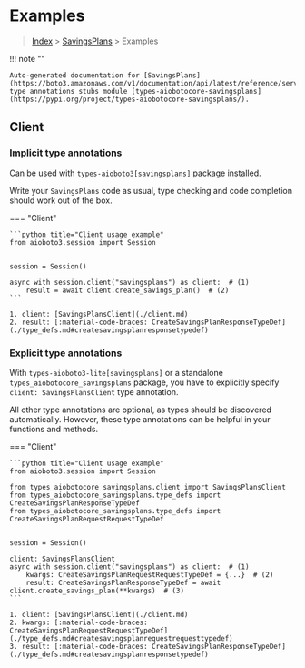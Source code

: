 # Examples

> [Index](../README.md) > [SavingsPlans](./README.md) > Examples

!!! note ""

    Auto-generated documentation for [SavingsPlans](https://boto3.amazonaws.com/v1/documentation/api/latest/reference/services/savingsplans.html#SavingsPlans)
    type annotations stubs module [types-aiobotocore-savingsplans](https://pypi.org/project/types-aiobotocore-savingsplans/).

## Client

### Implicit type annotations

Can be used with `types-aioboto3[savingsplans]` package installed.

Write your `SavingsPlans` code as usual,
type checking and code completion should work out of the box.



=== "Client"

    ```python title="Client usage example"
    from aioboto3.session import Session


    session = Session()

    async with session.client("savingsplans") as client:  # (1)
        result = await client.create_savings_plan()  # (2)
    ```

    1. client: [SavingsPlansClient](./client.md)
    2. result: [:material-code-braces: CreateSavingsPlanResponseTypeDef](./type_defs.md#createsavingsplanresponsetypedef) 






### Explicit type annotations

With `types-aioboto3-lite[savingsplans]`
or a standalone `types_aiobotocore_savingsplans` package, you have to explicitly specify
`client: SavingsPlansClient` type annotation.

All other type annotations are optional, as types should be discovered automatically.
However, these type annotations can be helpful in your functions and methods.


=== "Client"

    ```python title="Client usage example"
    from aioboto3.session import Session

    from types_aiobotocore_savingsplans.client import SavingsPlansClient
    from types_aiobotocore_savingsplans.type_defs import CreateSavingsPlanResponseTypeDef
    from types_aiobotocore_savingsplans.type_defs import CreateSavingsPlanRequestRequestTypeDef


    session = Session()

    client: SavingsPlansClient
    async with session.client("savingsplans") as client:  # (1)
        kwargs: CreateSavingsPlanRequestRequestTypeDef = {...}  # (2)
        result: CreateSavingsPlanResponseTypeDef = await client.create_savings_plan(**kwargs)  # (3)
    ```

    1. client: [SavingsPlansClient](./client.md)
    2. kwargs: [:material-code-braces: CreateSavingsPlanRequestRequestTypeDef](./type_defs.md#createsavingsplanrequestrequesttypedef) 
    3. result: [:material-code-braces: CreateSavingsPlanResponseTypeDef](./type_defs.md#createsavingsplanresponsetypedef) 






